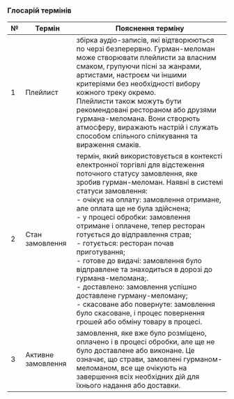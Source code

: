 ### Глосарій термінів
| № | Термін | Пояснення терміну |
| --- | --- | --- |
| 1 | Плейлист| збірка аудіо-записів, які відтворюються по черзі безперервно. Гурман-меломан може створювати плейлисти за власним смаком, групуючи пісні за жанрами, артистами, настроєм чи іншими критеріями без необхідності вибору кожного треку окремо. <br> Плейлисти також можуть бути рекомендовані рестораном або друзями гурмана-меломана. Вони створють атмосферу, виражають настрій і служать способом спільного спілкування та вираження смаків. |
| 2 | Стан замовлення | термін, який використовується в контексті електронної торгівлі для відстеження поточного статусу замовлення, яке зробив гурман-меломан. Наявні в системі статуси замовлення: <br> - очікує на оплату: замовлення отримане, але оплата ще не була здійснена; <br> - у процесі обробки: замовлення отримане і оплачене, тепер ресторан готується до відправлення страв; <br> - готується: ресторан почав приготування; <br> - готове до видачі: замовлення було відправлене та знаходиться в дорозі до гурмана-меломана;. <br> - доставлено: замовлення успішно доставлене гурману-меломану; <br> - скасоване або повернуте: замовлення було скасоване, і процес повернення грошей або обміну товару в процесі. |
| 3 | Активне замовлення | замовлення, яке вже було розміщено, оплачено і в процесі обробки, але ще не було доставлене або виконане. Це означає, що страви, замовлені гурманом-меломаном, все ще очікують на завершення всіх необхідних дій для їхнього надання або доставки. |
